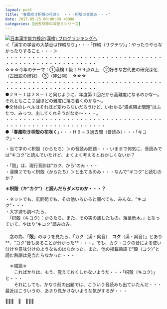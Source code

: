 ```yaml
---
layout: post
title: "春風吹き枳殻の花咲く　・・・枳殻の音読み・・・"
date: 2017-05-25 00:00:00 +0900
categories: [過去問等の深掘りシリーズ]
---
```


[![](/syuusyuu9701/assets/images/春風吹き枳殻の花咲く-・・・枳殻の音読み・・・-br_c_3028_1.gif)](http://blog.with2.net/link.php?1659096:3028 "日本漢字能力検定(漢検) ブログランキングへ")[日本漢字能力検定(漢検) ブログランキングへ](http://blog.with2.net/link.php?1659096:3028)  
＜「漢字の学習の大禁忌は作輟なり」・・・「作輟（サクテツ）」：やったりやらなかったりすること・・・＞  
・・・・・・・・・・・・・・・・・・・・・・・・・・・・・・・・・・・・・・・・・・・・・・・・・・・・・・・・・  
☆☆☆今年のテーマ：①漢検１級１９９点以上　②好きな古代史の研究深化（古田説の研究）　③（非公開）　☆☆☆　　  
・・・・・・・・・・・・・・・・・・・・・・・・・・・・・・・・・・・・・・・・・・・・・・・・・・・・・・・・・  
●２９－１は２８－１と同じように、年度第１回だから高難度になるのかな～。それともここ２回ほどの難度に落ち着くのかな～。  
●全体のレベルはそれほど変わらないだろうけど、いわゆる“満点阻止問題”はふたつ、みっつ、出してくれそうだなあ～・・・。  
・・・・・・・・・・・・・・・・・・・・・・・・・・・・・・・・・・・・・・・・・・・・・・・・・・・・・・・・・・・  
●「**春風吹き枳殻の花咲く**」・・・Ｈ９－３過去問（音読み）・・・「キコク」・・・  
  
・当て字の＜枳殻（からたち）＞の音読み問題・・・いままで何気に、音読みでは“キコク”と読んでいたけど、よくよく考えるとおかしくないか？  
  
・「殻」は、現行音訓は“カク、から”のみ・・・  
・漢検２でも＜枳殻（からたち）＞と出てるのみ・・・なんで“キコク”と読むのか？  
  
**＊枳殻（キ“カク”）と読んだらダメなのか・・・？**  
  
・ネットでも、広辞苑でも、その他いろいろと調べても、みんな、“キコク”・・・  
・大字源も調べたら、  
　「枳殻（キコク）：からたち。また、その実の熟したもの。落葉低木。」となっていて、やはり“キコク”読みのみ。  
　  
　念の為、「**殻**」のほうを見たら、「カク（漢・呉音）　**コク**（漢・呉音）」とあり**、“コク”音もあることが分かった**・・・。でも、カク・コクの音による使い分けや意味分けのようなものはなかった。また、他の掲載熟語で“殻（コク）”と読む熟語は見当たらなかった・・・  
  
  
　＊結論＊  
　　こればかりは、もう、覚えておくしかないようだ・・・「枳殻（キコク）」と・・・  
　　それにしても、かなり前の出題では、こういう音読みも出ていたんだ・・・最近はこういうの、あまり見かけないような気がするが・・・  
  
👋👋👋　🐔　👋👋👋